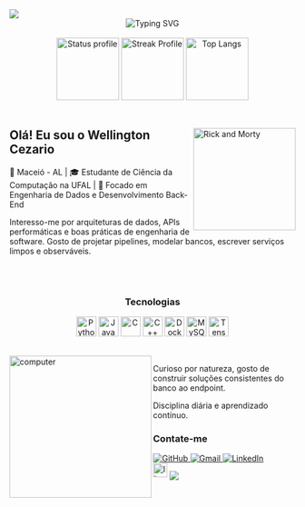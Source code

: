 <img align="center" src="https://capsule-render.vercel.app/api?type=waving&color=0:70A5FD,100:a82da8&height=100&section=header" />

<div align="center">
  <img align="center" src="https://readme-typing-svg.demolab.com?font=Fira+Code&weight=900&size=20&duration=1000&pause=1000&color=C3C3C3&background=25FFFD00&center=true&vCenter=true&random=false&width=520&lines=Wellington+aqui!+Seja+bem-vindo(a)!;Back-End+%26+Dados" alt="Typing SVG" />
</div>

<br>

<div align="center">
  <img height="110em" src="https://github-readme-stats.vercel.app/api?username=wellcezarioo&theme=tokyonight&show_icons=true&hide_border=true&count_private=true" alt="Status profile"/>
  <img height="110em" src="https://github-readme-streak-stats.herokuapp.com/?user=wellcezarioo&theme=tokyonight&hide_border=false" alt="Streak Profile"/>
  <img height="110em" src="https://github-readme-stats.vercel.app/api/top-langs/?username=wellcezarioo&theme=tokyonight&show_icons=true&hide_border=true&layout=compact" alt="Top Langs"/> 
</div>

<br/>

<div>
  <img width="180" align="right" src="https://i.pinimg.com/originals/1a/56/ea/1a56eaaaf78869d7c6e0e620b2b98394.gif" alt="Rick and Morty" /> 
  <div>
    <h2>Olá! Eu sou o Wellington Cezario</h2>
    <p>
      📍 Maceió - AL | 🎓 Estudante de Ciência da Computação na UFAL | 🔎 Focado em Engenharia de Dados e Desenvolvimento Back-End
    </p>
    <p>
      Interesso-me por arquiteturas de dados, APIs performáticas e boas práticas de engenharia de software.
      Gosto de projetar pipelines, modelar bancos, escrever serviços limpos e observáveis.
    </p>
  </div>

  <br />
  <br />

  <div align="center">
    <h3>Tecnologias</h3>
    <img align="center" alt="Python" height="35" width="35" src="https://cdn.jsdelivr.net/gh/devicons/devicon/icons/python/python-original.svg" />
    <img align="center" alt="Java" height="35" width="35" src="https://cdn.jsdelivr.net/gh/devicons/devicon/icons/java/java-original.svg" />
    <img align="center" alt="C" height="35" width="35" src="https://cdn.jsdelivr.net/gh/devicons/devicon/icons/c/c-original.svg" />
    <img align="center" alt="C++" height="35" width="35" src="https://cdn.jsdelivr.net/gh/devicons/devicon/icons/cplusplus/cplusplus-original.svg" />
    <img align="center" alt="Docker" height="35" width="35" src="https://cdn.jsdelivr.net/gh/devicons/devicon/icons/docker/docker-original.svg" />
    <img align="center" alt="MySQL" height="35" width="35" src="https://cdn.jsdelivr.net/gh/devicons/devicon/icons/mysql/mysql-original.svg" />
    <img align="center" alt="TensorFlow" height="35" width="35" src="https://cdn.jsdelivr.net/gh/devicons/devicon/icons/tensorflow/tensorflow-original.svg" />
  </div>
</div>

<br/>
<br/>

<img width="250" align="left" src="https://i.pinimg.com/originals/8b/35/fe/8b35fef55fba1a201c9c7a11d3ec3d64.gif" alt="computer" />

<div align="left">
  <p>Curioso por natureza, gosto de construir soluções consistentes do banco ao endpoint.</p>
  <p>Disciplina diária e aprendizado contínuo.</p>

  <h3>Contate-me</h3>
  <a href="https://github.com/wellcezarioo" target="_blank">
    <img alt="GitHub" src="https://img.shields.io/badge/GitHub-000000?style=for-the-badge&logo=github&logoColor=white" />
  </a>
  <a href="mailto:well12cezariosantos@gmail.com" target="_blank">
    <img alt="Gmail" src="https://img.shields.io/badge/Gmail-333333?style=for-the-badge&logo=gmail&logoColor=white" />
  </a>
  <a href="https://www.linkedin.com/in/wellington-cezario-b2133b313/" target="_blank">
    <img alt="LinkedIn" src="https://img.shields.io/badge/LinkedIn-0077B5?style=for-the-badge&logo=linkedin&logoColor=white" />
  </a>
</div>

<img height="25" src="https://img.shields.io/badge/license-MIT-8A2BE2" alt="license MIT"> 

<img align="center" src="https://capsule-render.vercel.app/api?type=waving&color=0:70A5FD,100:a82da8&height=100&section=footer&reversal=true" />

